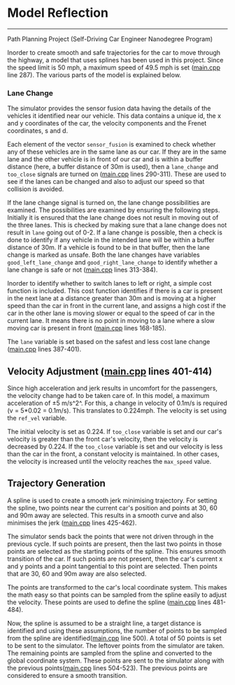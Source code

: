 # Model Reflection
---
Path Planning Project (Self-Driving Car Engineer Nanodegree Program)

Inorder to create smooth and safe trajectories for the car to move through the highway, a model that uses splines has been used in this project. Since the speed limit is 50 mph, a maximum speed of 49.5 mph is set ([main.cpp](src/main.cpp) line 287). The various parts of the model is explained below.

### Lane Change
The simulator provides the sensor fusion data having the details of the vehicles it identified near our vehicle. This data contains a unique id, the x and y coordinates of the car, the velocity components and the Frenet coordinates, s and d.

Each element of the vector `sensor_fusion` is examined to check whether any of these vehicles are in the same lane as our car. If they are in the same lane and the other vehicle is in front of our car and is within a buffer distance (here, a buffer distance of 30m is used), then a `lane_change` and `too_close` signals are turned on ([main.cpp](src/main.cpp) lines 290-311). These are used to see if the lanes can be changed and also to adjust our speed so that collision is avoided. 

If the lane change signal is turned on, the lane change possibilities are examined. The possibilities are examined by ensuring the following steps. Initially it is ensured that the lane change does not result in moving out of the three lanes. This is checked by making sure that a lane change does not result in `lane` going out of 0-2. If a lane change is possible, then a check is done to identify if any vehicle in the intended lane will be within a buffer distance of 30m. If a vehicle is found to be in that buffer, then the lane change is marked as unsafe. Both the lane changes have variables `good_left_lane_change` and `good_right_lane_change` to identify whether a lane change is safe or not ([main.cpp](src/main.cpp) lines 313-384).

Inorder to identify whether to switch lanes to left or right, a simple cost function is included. This cost function identifies if there is a car is present in the next lane at a distance greater than 30m and is moving at a higher speed than the car in front in the current lane, and assigns a high cost if the car in the other lane is moving slower or equal to the speed of car in the current lane. It means there is no point in moving to a lane where a slow moving car is present in front ([main.cpp](src/main.cpp) lines 168-185).

The `lane` variable is set based on the safest and less cost lane change ([main.cpp](src/main.cpp) lines 387-401).

## Velocity Adjustment ([main.cpp](src/main.cpp) lines 401-414)
Since high acceleration and jerk results in uncomfort for the passengers, the velocity change had to be taken care of. In this model, a maximum acceleration of ±5 m/s^2^. For this, a change in velocity of 0.1m/s is required (v = 5*0.02 = 0.1m/s). This translates to 0.224mph. The velocity is set using the `ref_vel` variable.

The initial velocity is set as 0.224. If `too_close` variable is set and our car's velocity is greater than the front car's velocity, then the velocity is decreased by 0.224. If the `too_close` variable is set and our velocity is less than the car in the front, a constant velocity is maintained. In other cases, the velocity is increased until the velocity reaches the `max_speed` value.

## Trajectory Generation
A spline is used to create a smooth jerk minimising trajectory. For setting the spline, two points near the current car's position and points at 30, 60 and 90m away are selected. This results in a smooth curve and also minimises the jerk ([main.cpp](src/main.cpp) lines 425-462).

The simulator sends back the points that were not driven through in the previous cycle. If such points are present, then the last two points in those points are selected as the starting points of the spline. This ensures smooth transition of the car. If such points are not present, then the car's current x and y points and a point tangential to this point are selected. Then points that are 30, 60 and 90m away are also selected.

The points are transformed to the car's local coordinate system. This makes the math easy so that points can be sampled from the spline easily to adjust the velocity. These points are used to define the spline ([main.cpp](src/main.cpp) lines 481-484).

Now, the spline is assumed to be a straight line, a target distance is identified and using these assumptions, the number of points to be sampled from the spline are identified([main.cpp](src/main.cpp) line 500). A total of 50 points is set to be sent to the simulator. The leftover points from the simulator are taken. The remaining points are sampled from the spline and converted to the global coordinate system. These points are sent to the simulator along with the previous points([main.cpp](src/main.cpp) lines 504-523). The previous points are considered to ensure a smooth transition.
